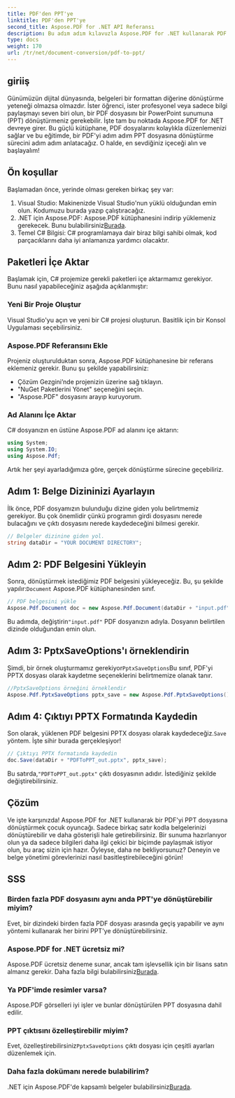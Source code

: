 ```yaml
---
title: PDF'den PPT'ye
linktitle: PDF'den PPT'ye
second_title: Aspose.PDF for .NET API Referansı
description: Bu adım adım kılavuzla Aspose.PDF for .NET kullanarak PDF'yi PPT'ye nasıl dönüştüreceğinizi öğrenin. Kolay, etkili ve sunumlar için mükemmel.
type: docs
weight: 170
url: /tr/net/document-conversion/pdf-to-ppt/
---
```

## giriiş

Günümüzün dijital dünyasında, belgeleri bir formattan diğerine dönüştürme yeteneği olmazsa olmazdır. İster öğrenci, ister profesyonel veya sadece bilgi paylaşmayı seven biri olun, bir PDF dosyasını bir PowerPoint sunumuna (PPT) dönüştürmeniz gerekebilir. İşte tam bu noktada Aspose.PDF for .NET devreye girer. Bu güçlü kütüphane, PDF dosyalarını kolaylıkla düzenlemenizi sağlar ve bu eğitimde, bir PDF'yi adım adım PPT dosyasına dönüştürme sürecini adım adım anlatacağız. O halde, en sevdiğiniz içeceği alın ve başlayalım!

## Ön koşullar

Başlamadan önce, yerinde olması gereken birkaç şey var:

1. Visual Studio: Makinenizde Visual Studio'nun yüklü olduğundan emin olun. Kodumuzu burada yazıp çalıştıracağız.
2.  .NET için Aspose.PDF: Aspose.PDF kütüphanesini indirip yüklemeniz gerekecek. Bunu bulabilirsiniz[Burada](https://releases.aspose.com/pdf/net/).
3. Temel C# Bilgisi: C# programlamaya dair biraz bilgi sahibi olmak, kod parçacıklarını daha iyi anlamanıza yardımcı olacaktır.

## Paketleri İçe Aktar

Başlamak için, C# projemize gerekli paketleri içe aktarmamız gerekiyor. Bunu nasıl yapabileceğiniz aşağıda açıklanmıştır:

### Yeni Bir Proje Oluştur

Visual Studio'yu açın ve yeni bir C# projesi oluşturun. Basitlik için bir Konsol Uygulaması seçebilirsiniz.

### Aspose.PDF Referansını Ekle

Projeniz oluşturulduktan sonra, Aspose.PDF kütüphanesine bir referans eklemeniz gerekir. Bunu şu şekilde yapabilirsiniz:

- Çözüm Gezgini’nde projenizin üzerine sağ tıklayın.
- "NuGet Paketlerini Yönet" seçeneğini seçin.
- "Aspose.PDF" dosyasını arayıp kuruyorum.

### Ad Alanını İçe Aktar

C# dosyanızın en üstüne Aspose.PDF ad alanını içe aktarın:

```csharp
using System;
using System.IO;
using Aspose.Pdf;
```

Artık her şeyi ayarladığımıza göre, gerçek dönüştürme sürecine geçebiliriz.

## Adım 1: Belge Dizininizi Ayarlayın

İlk önce, PDF dosyamızın bulunduğu dizine giden yolu belirtmemiz gerekiyor. Bu çok önemlidir çünkü programın girdi dosyasını nerede bulacağını ve çıktı dosyasını nerede kaydedeceğini bilmesi gerekir.

```csharp
// Belgeler dizinine giden yol.
string dataDir = "YOUR DOCUMENT DIRECTORY";
```

## Adım 2: PDF Belgesini Yükleyin

 Sonra, dönüştürmek istediğimiz PDF belgesini yükleyeceğiz. Bu, şu şekilde yapılır:`Document` Aspose.PDF kütüphanesinden sınıf.

```csharp
// PDF belgesini yükle
Aspose.Pdf.Document doc = new Aspose.Pdf.Document(dataDir + "input.pdf");
```

 Bu adımda, değiştirin`"input.pdf"` PDF dosyanızın adıyla. Dosyanın belirtilen dizinde olduğundan emin olun.

## Adım 3: PptxSaveOptions'ı örneklendirin

 Şimdi, bir örnek oluşturmamız gerekiyor`PptxSaveOptions`Bu sınıf, PDF'yi PPTX dosyası olarak kaydetme seçeneklerini belirtmemize olanak tanır.

```csharp
//PptxSaveOptions örneğini örneklendir
Aspose.Pdf.PptxSaveOptions pptx_save = new Aspose.Pdf.PptxSaveOptions();
```

## Adım 4: Çıktıyı PPTX Formatında Kaydedin

 Son olarak, yüklenen PDF belgesini PPTX dosyası olarak kaydedeceğiz.`Save` yöntem. İşte sihir burada gerçekleşiyor!

```csharp
// Çıktıyı PPTX formatında kaydedin
doc.Save(dataDir + "PDFToPPT_out.pptx", pptx_save);
```

 Bu satırda,`"PDFToPPT_out.pptx"` çıktı dosyasının adıdır. İstediğiniz şekilde değiştirebilirsiniz.

## Çözüm

Ve işte karşınızda! Aspose.PDF for .NET kullanarak bir PDF'yi PPT dosyasına dönüştürmek çocuk oyuncağı. Sadece birkaç satır kodla belgelerinizi dönüştürebilir ve daha gösterişli hale getirebilirsiniz. Bir sunuma hazırlanıyor olun ya da sadece bilgileri daha ilgi çekici bir biçimde paylaşmak istiyor olun, bu araç sizin için hazır. Öyleyse, daha ne bekliyorsunuz? Deneyin ve belge yönetimi görevlerinizi nasıl basitleştirebileceğini görün!

## SSS

### Birden fazla PDF dosyasını aynı anda PPT'ye dönüştürebilir miyim?
Evet, bir dizindeki birden fazla PDF dosyası arasında geçiş yapabilir ve aynı yöntemi kullanarak her birini PPT'ye dönüştürebilirsiniz.

### Aspose.PDF for .NET ücretsiz mi?
 Aspose.PDF ücretsiz deneme sunar, ancak tam işlevsellik için bir lisans satın almanız gerekir. Daha fazla bilgi bulabilirsiniz[Burada](https://purchase.aspose.com/buy).

### Ya PDF'imde resimler varsa?
Aspose.PDF görselleri iyi işler ve bunlar dönüştürülen PPT dosyasına dahil edilir.

### PPT çıktısını özelleştirebilir miyim?
 Evet, özelleştirebilirsiniz`PptxSaveOptions` çıktı dosyası için çeşitli ayarları düzenlemek için.

### Daha fazla dokümanı nerede bulabilirim?
 .NET için Aspose.PDF'de kapsamlı belgeler bulabilirsiniz[Burada](https://reference.aspose.com/pdf/net/).